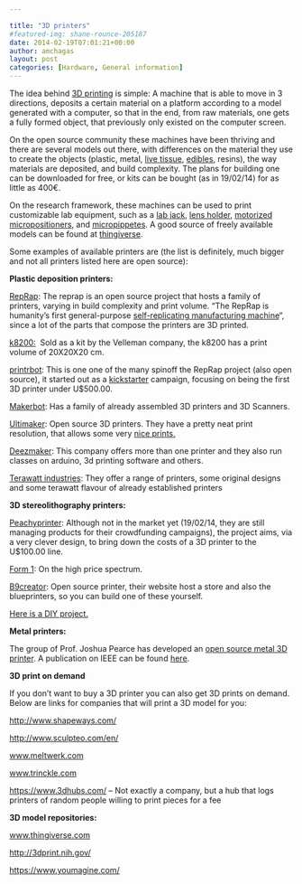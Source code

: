 ```yaml
---

title: "3D printers"
#featured-img: shane-rounce-205187
date: 2014-02-19T07:01:21+00:00
author: amchagas
layout: post
categories: [Hardware, General information]
---
```

The idea behind [3D printing](http://en.wikipedia.org/wiki/3D_printing) is simple: A machine that is able to move in 3 directions, deposits a certain material on a platform according to a model generated with a computer, so that in the end, from raw materials, one gets a fully formed object, that previously only existed on the computer screen.

On the open source community these machines have been thriving and there are several models out there, with differences on the material they use to create the objects (plastic, metal, [live tissue](http://www.sciencedaily.com/releases/2013/12/131218100227.htm), [edibles](https://chocedge.com/3dprinting.php), resins), the way materials are deposited, and build complexity. The plans for building one can be downloaded for free, or kits can be bought (as in 19/02/14) for as little as 400€.

On the research framework, these machines can be used to print customizable lab equipment, such as a [lab jack](http://www.thingiverse.com/thing:28298), [lens holder](http://www.thingiverse.com/thing:62693), [motorized micropositioners,](http://www.thingiverse.com/thing:239105) and [micropippetes](http://www.thingiverse.com/thing:159052). A good source of freely available models can be found at [thingiverse](http://www.thingiverse.com/).

Some examples of available printers are (the list is definitely, much bigger and not all printers listed here are open source):

**Plastic deposition printers:**

[RepRap](http://reprap.org/wiki/RepRap): The reprap is an open source project that hosts a family of printers, varying in build complexity and print volume. &#8220;The RepRap is humanity&#8217;s first general-purpose [self-replicating manufacturing machine](http://en.wikipedia.org/wiki/Self-replicating_machine "wikipedia:Self-replicating machine")&#8220;, since a lot of the parts that compose the printers are 3D printed.

[k8200:](http://www.k8200.eu/home/)  Sold as a kit by the Velleman company, the k8200 has a print volume of 20X20X20 cm.

[printrbot](http://printrbot.com/): This is one one of the many spinoff the RepRap project (also open source), it started out as a [kickstarter](http://openeuroscience.wordpress.com/crowd-funding/ "Crowd funding") campaign, focusing on being the first 3D printer under U$500.00.

[Makerbot](http://www.makerbot.com/): Has a family of already assembled 3D printers and 3D Scanners.

[Ultimaker](https://www.ultimaker.com/): Open source 3D printers. They have a pretty neat print resolution, that allows some very [nice prints.](http://davedurant.wordpress.com/2011/10/12/ultimaker-faq-but-what-about-the-quality-of-prints/)

[Deezmaker](http://deezmaker.com/): This company offers more than one printer and they also run classes on arduino, 3d printing software and others.

[Terawatt industries](http://www.terawattindustries.com/): They offer a range of printers, some original designs and some terawatt flavour of already established printers

**3D stereolithography printers:**

[Peachyprinter](http://www.peachyprinter.com/): Although not in the market yet (19/02/14, they are still managing products for their crowdfunding campaigns), the project aims, via a very clever design, to bring down the costs of a 3D printer to the U$100.00 line.

[Form 1](http://formlabs.com/): On the high price spectrum.

[B9creator](http://b9creator.com/): Open source printer, their website host a store and also the blueprinters, so you can build one of these yourself.

[Here is a DIY project.](http://www.instructables.com/id/Build-a-Laser-3D-Printer-Stereolithography-at-Ho/)

**Metal printers:**

The group of Prof. Joshua Pearce has developed an [open source metal 3D printer](http://www.appropedia.org/Open-source_metal_3-D_printer). A publication on IEEE can be found [here](http://ieeexplore.ieee.org/stamp/stamp.jsp?tp=&arnumber=6678531).

<span class="embed-youtube" style="text-align:center; display: block;"></span>

**3D print on demand**

If you don&#8217;t want to buy a 3D printer you can also get 3D prints on demand. Below are links for companies that will print a 3D model for you:

http://www.shapeways.com/

http://www.sculpteo.com/en/

www.meltwerk.com

www.trinckle.com

https://www.3dhubs.com/ &#8211; Not exactly a company, but a hub that logs printers of random people willing to print pieces for a fee

**3D model repositories:**

www.thingiverse.com

http://3dprint.nih.gov/

https://www.youmagine.com/
